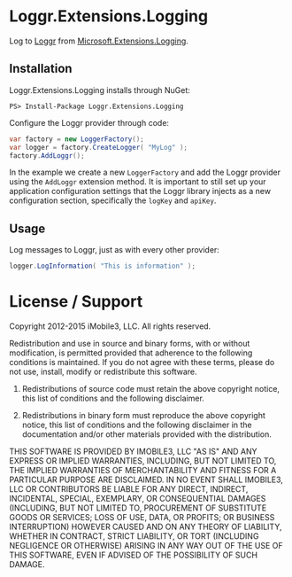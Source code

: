 Loggr.Extensions.Logging=======================Log to [Loggr][0] from [Microsoft.Extensions.Logging][1].Installation------------Loggr.Extensions.Logging installs through NuGet:```PS> Install-Package Loggr.Extensions.Logging```Configure the Loggr provider through code:```c#var factory = new LoggerFactory();var logger = factory.CreateLogger( "MyLog" );factory.AddLoggr();```In the example we create a new `LoggerFactory` and add the Loggr provider using the `AddLoggr` extension method. It is important to still set up your application configuration settings that the Loggr library injects as a new configuration section, specifically the `logKey` and `apiKey`.Usage-----Log messages to Loggr, just as with every other provider:```c#logger.LogInformation( "This is information" );```License / Support=================Copyright 2012-2015 iMobile3, LLC. All rights reserved.Redistribution and use in source and binary forms, with or withoutmodification, is permitted provided that adherence to the followingconditions is maintained. If you do not agree with these terms,please do not use, install, modify or redistribute this software.1. Redistributions of source code must retain the above copyright notice, thislist of conditions and the following disclaimer.2. Redistributions in binary form must reproduce the above copyright notice,this list of conditions and the following disclaimer in the documentationand/or other materials provided with the distribution.THIS SOFTWARE IS PROVIDED BY IMOBILE3, LLC "AS IS" AND ANY EXPRESS ORIMPLIED WARRANTIES, INCLUDING, BUT NOT LIMITED TO, THE IMPLIED WARRANTIES OFMERCHANTABILITY AND FITNESS FOR A PARTICULAR PURPOSE ARE DISCLAIMED. IN NOEVENT SHALL IMOBILE3, LLC OR CONTRIBUTORS BE LIABLE FOR ANY DIRECT,INDIRECT, INCIDENTAL, SPECIAL, EXEMPLARY, OR CONSEQUENTIAL DAMAGES (INCLUDING,BUT NOT LIMITED TO, PROCUREMENT OF SUBSTITUTE GOODS OR SERVICES; LOSS OF USE,DATA, OR PROFITS; OR BUSINESS INTERRUPTION) HOWEVER CAUSED AND ON ANY THEORY OFLIABILITY, WHETHER IN CONTRACT, STRICT LIABILITY, OR TORT (INCLUDING NEGLIGENCEOR OTHERWISE) ARISING IN ANY WAY OUT OF THE USE OF THIS SOFTWARE, EVEN IFADVISED OF THE POSSIBILITY OF SUCH DAMAGE.[0]: http://loggr.net/[1]: https://github.com/aspnet/Logging